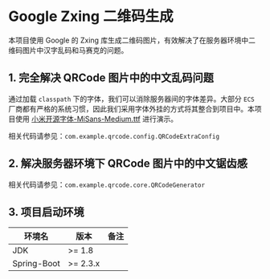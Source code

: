 # Google Zxing 二维码生成

本项目使用 Google 的 Zxing 库生成二维码图片，有效解决了在服务器环境中二维码图片中汉字乱码和马赛克的问题。

## 1. 完全解决 QRCode 图片中的中文乱码问题

通过加载 `classpath` 下的字体，我们可以消除服务器间的字体差异。大部分 `ECS`
厂商都有严格的系统习惯，因此我们采用字体外挂的方式将其整合到项目中。本项目使用 [小米开源字体-MiSans-Medium.ttf](https://hyperos.mi.com/font/zh/)
进行演示。

相关代码请参见：`com.example.qrcode.config.QRCodeExtraConfig`

## 2. 解决服务器环境下 QRCode 图片中的中文锯齿感

相关代码请参见：`com.example.qrcode.core.QRCodeGenerator`

## 3. 项目启动环境

| 环境名         | 版本       | 备注 |
|-------------|----------|----|
| JDK         | >=  1.8  |    |
| Spring-Boot | >= 2.3.x |    |
